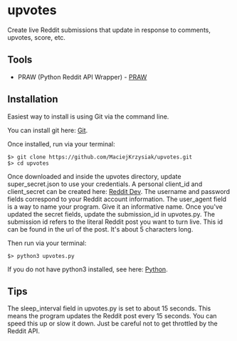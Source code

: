 # upvotes

Create live Reddit submissions that update in response to comments, upvotes, score, etc.

## Tools

* PRAW (Python Reddit API Wrapper) - [PRAW](https://praw.readthedocs.io/en/latest/)

## Installation

Easiest way to install is using Git via the command line. 

You can install git here: [Git](https://git-scm.com/book/en/v2/Getting-Started-Installing-Git).

Once installed, run via your terminal:

```
$> git clone https://github.com/MaciejKrzysiak/upvotes.git
$> cd upvotes
```

Once downloaded and inside the upvotes directory, update super_secret.json to use your credentials. 
A personal client_id and client_secret can be created here: [Reddit Dev](https://www.reddit.com/prefs/apps). 
The username and password fields correspond to your Reddit account information. 
The user_agent field is a way to name your program. Give it an informative name. 
Once you've updated the secret fields, update the submission_id in upvotes.py. 
The submission id refers to the literal Reddit post you want to turn live. 
This id can be found in the url of the post. It's about 5 characters long.

Then run via your terminal:
```
$> python3 upvotes.py
```
If you do not have python3 installed, see here: [Python](https://realpython.com/installing-python/).

## Tips

The sleep_interval field in upvotes.py is set to about 15 seconds. This means the program updates the Reddit post every 15 seconds.
You can speed this up or slow it down. Just be careful not to get throttled by the Reddit API.
